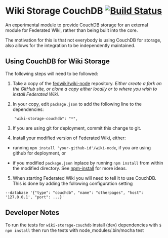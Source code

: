 # Wiki Storage CouchDB [![Build Status](https://travis-ci.org/fedwiki/wiki-storage-couchdb.svg?branch=master)](https://travis-ci.org/fedwiki/wiki-storage-couchdb)

An experimental module to provide CouchDB storage for an external module for
Federated Wiki, rather than being built into the core.

The motivation for this is that not everybody is using CouchDB for storage, also
allows for the integration to be independently maintained.

## Using CouchDB for Wiki Storage

The following steps will need to be followed:

1. Take a copy of the [fedwiki/wiki-node](https://github.com/fedwiki/wiki-node)
repository. *Either create a fork on the GitHub site, or clone a copy either
locally or to where you wish to install Federated Wiki.*

2. In your copy, edit `package.json` to add the following line to the dependencies:

```
    "wiki-storage-couchdb": "*",
```

3. If you are using git for deployment, commit this change to git.

4. Install your modified version of Federated Wiki, either:

  * running `npm install 'your-github-id'/wiki-node`, if you are using github
  for deployment, or

  * if you modified `package.json` inplace by running `npm install` from within
  the modified directory. See [npm-install](https://www.npmjs.org/doc/cli/npm-install.html)
  for more ideas.

5. When starting Federated Wiki you will need to tell it to use CouchDB. This
is done by adding the following configuration setting

```
--database '{"type": "couchdb", "name": "otherpages", "host": '127.0.0.1', "port": ...}'
```

## Developer Notes

To run the tests for `wiki-storage-couchdb` install (dev) dependencies with `$ npm install` then run the tests with node_modules/.bin/mocha test

